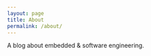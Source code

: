 ```yaml
---
layout: page
title: About
permalink: /about/
---
```


A blog about embedded & software engineering.
